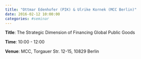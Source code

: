 ```yaml
---
title: "Ottmar Edenhofer (PIK) & Ulrike Kornek (MCC Berlin)"
date: 2016-02-12 10:00:00
categories: #seminar
---
```


**Title**: The Strategic Dimension of Financing Global Public Goods  

**Time**: 10:00 - 12:00  

**Venue**: MCC, Torgauer Str. 12-15, 10829 Berlin
